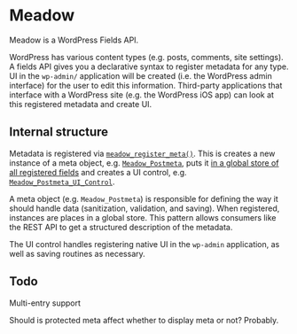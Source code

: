 # Meadow

Meadow is a WordPress Fields API.

WordPress has various content types (e.g. posts, comments, site settings).
A fields API gives you a declarative syntax to register metadata for any type.
UI in the `wp-admin/` application will be created (i.e. the WordPress admin interface)
for the user to edit this information. Third-party applications that interface
with a WordPress site (e.g. the WordPress iOS app) can look at this registered metadata
and create UI.

## Internal structure

Metadata is registered via [`meadow_register_meta()`](https://github.com/ericandrewlewis/meadow/blob/2951bbcda502d99fba7b9d60aeef3c2a3de950f8/library/functions.php#L13-L24).
This is creates a new instance of a meta object, e.g. [`Meadow_Postmeta`](https://github.com/ericandrewlewis/meadow/blob/2951bbcda502d99fba7b9d60aeef3c2a3de950f8/library/post.php#L8),
puts it [in a global store of all registered fields](https://github.com/ericandrewlewis/meadow/blob/2951bbcda502d99fba7b9d60aeef3c2a3de950f8/library/class-metadata-store.php#L47)
and creates a UI control, e.g. [`Meadow_Postmeta_UI_Control`](https://github.com/ericandrewlewis/meadow/blob/2951bbcda502d99fba7b9d60aeef3c2a3de950f8/library/post.php#L36).

A meta object (e.g. `Meadow_Postmeta`) is responsible for defining the way it should
handle data (sanitization, validation, and saving). When registered, instances are
places in a global store. This pattern allows consumers like the REST API to
get a structured description of the metadata.

The UI control handles registering native UI in the `wp-admin` application, as well
as saving routines as necessary.

## Todo

Multi-entry support

Should is protected meta affect whether to display meta or not? Probably.
